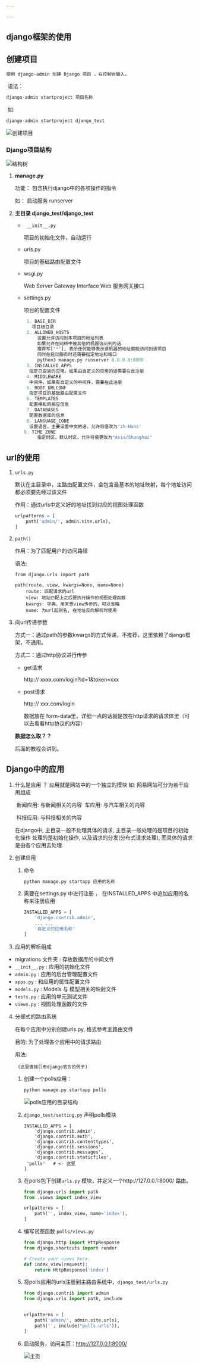 ```yaml
---

---
```


## django框架的使用

## 创建项目

 	使用 django-admin 创建 Django 项目 ，在控制台输入。

​	语法：	

```python
django-admin startproject 项目名称
```

​	如:

```python
django-admin startproject django_test
```

![创建项目](images/startproject.png)

###  Django项目结构 

![结构树](images/projecttree.png)

1. **manage.py** 

   功能： 包含执行django中的各项操作的指令 

   如： 启动服务 runserver 

2. **主目录 django_test/django_test**

   - ```
      __init__.py 
      ```

       项目的初始化文件，自动运行 

   - urls.py  

       项目的基础路由配置文件

   - wsgi.py 

      Web Server Gateway Interface
      Web 服务网关接口

   - settings.py 

      项目的配置文件

      ```python
       1. BASE_DIR
       	 项目根目录
       2. ALLOWED_HOSTS
           设置允许访问到本项目的地址列表
           如果允许在网络中被其他的机器访问到的话
           推荐写["*"], 表示任何能够表示该机器的地址都能访问到该项目
           同时在启动服务时还需要指定地址和端口
           python3 manage.py runserver 0.0.0.0:8000
       3. INSTALLED_APPS
       	指定已安装的应用，如果由自定义的应用的话需要在此注册
       4. MIDDLEWARE
       	中间件，如果有自定义的中间件，需要在此注册
       5. ROOT_URLCONF
       	指定项目的基础路由配置文件
       6. TEMPLATES
       	配置模板的相应信息
       7. DATABASES
       	配置数据库的信息
       8. LANGUAGE_CODE
       	设置语言，主要设置中文的话，允许将值改为'zh-Hans'
      9. TIME_ZONE
           指定时区，默认时区，允许将值更改为"Asia/Shanghai"
      ```


##  url的使用 

1.  `urls.py` 

    默认在主目录中，主路由配置文件，会包含最基本的地址映射，每个地址访问都必须要先经过该文件

    作用：通过urls中定义好的地址找到对应的视图处理函数

    ```python
    urlpatterns = [
        path('admin/', admin.site.urls),
    ]
    ```

2. `path()`

    作用：为了匹配用户的访问路径 

    语法: 

   ```
   from django.urls import path
   
   path(route, view, kwargs=None, name=None)
       route: 匹配请求的url
       view: 地址匹配上之后要执行操作的视图处理函数
       kwargs: 字典，用来想view传参的，可以省略
       name: 为url起别名, 在地址反向解析时使用
   ```

3. 向url传递参数

   方式一：通过path的参数kwargs的方式传递，不推荐，这里依赖了django框架，不通用。

   方式二：通过http协议进行传参

   - get请求
   
     http:// xxxx.com/login?id=1&token=xxx

   - post请求

     http:// xxx.com/login

     数据放在 form-data里，详细一点的话就是放在http请求的请求体里（可以去看看http协议的内容）

   **数据怎么取？？**

   后面的教程会讲到。

## Django中的应用

1. 什么是应用 ？
       应用就是网站中的一个独立的模块
       如: 网易网站可分为若干应用组成

   ​		新闻应用: 与新闻相关的内容
   ​		车应用: 与汽车相关的内容

   ​		科技应用: 与科技相关的内容

   在django中, 主目录一般不处理具体的请求, 主目录一般处理的是项目的初始化操作
   处理的是初始化操作, 以及请求的分发(分布式请求处理), 而具体的请求是由各个应用去处理.

2. 创建应用

   1. 命令

      ```python
      python manage.py startapp 应用的名称
      ```

   2. 需要在settings.py 中进行注册 ， 在INSTALLED_APPS 中追加应用的名称来注册应用 

      ```python
      INSTALLED_APPS = [
          'django.contrib.admin',
          ... ...
          '自定义的应用名称'
      ]
      ```

3. 应用的解析组成
-    migrations 文件夹 : 存放数据库的中间文件
   -  `__init__.py` :  应用的初始化文件 
   -  `admin.py` :  应用的后台管理配置文件 
   -  `apps.py` :  和应用的属性配置文件 
   -  `models.py` :  Models 与 模型相关的映射文件 
   -  `tests.py` :  应用的单元测试文件 
   -  `views.py` :  视图处理函数的文件 

4. 分部式的路由系统 

    在每个应用中分别创建urls.py, 格式参考主路由文件 

    目的: 为了处理各个应用中的请求路由

    用法: 

        (这里直接引用django官方的例子)
   1. 创建一个polls应用：

      ```python
      python manage.py startapp polls
      ```

      ![polls应用的目录结构](images/polls.png)

   2. `django_test/setting.py` 声明polls模块

      ```
      INSTALLED_APPS = [
          'django.contrib.admin',
          'django.contrib.auth',
          'django.contrib.contenttypes',
          'django.contrib.sessions',
          'django.contrib.messages',
          'django.contrib.staticfiles',
       'polls'   # <- 这里
      ]
      ```
   
   3. 在polls包下创建`urls.py` 模块，并定义一个http://127.0.0.1:8000/
   路由。
   
      ```python
      from django.urls import path
      from .views import index_view
      
      urlpatterns = [
          path('', index_view, name='index'),
      ]
      ```
   
   4. 编写试图函数 `polls/views.py`
   
      ```python
      from django.http import HttpResponse
      from django.shortcuts import render
      
      # Create your views here.
      def index_view(request):
          return HttpResponse('index')
      ```
   
   5. 将polls应用的urls注册到主路由系统中，`django_test/urls.py`
   
      ```python
      from django.contrib import admin
      from django.urls import path, include
      
      
      urlpatterns = [
          path('admin/', admin.site.urls),
          path('', include("polls.urls")),
      ]
      ```
   
   6. 启动服务，访问主页：http://127.0.0.1:8000/ 
   
      ![主页](images/index.png)
   
   
